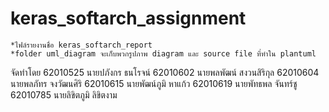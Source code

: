 # keras_softarch_assignment
	*ไฟล์รายงานชื่อ keras_softarch_report
	*folder uml_diagram จะเก็บพวกรูปภาพ diagram และ source file ที่ทำใน plantuml
จัดทำโดย
62010525 นายปภังกร ธนโรจน์
62010602 นายพลพัฒน์ สงวนสิริกุล
62010604 นายพลภัทร จงวัฒนศิริ
62010615 นายพัฒน์ภูมิ หาแก้ว
62010619 นายพัทธพล จันทร์ชู
62010785 นายลิขิตภูมิ ลิขิตงาม

